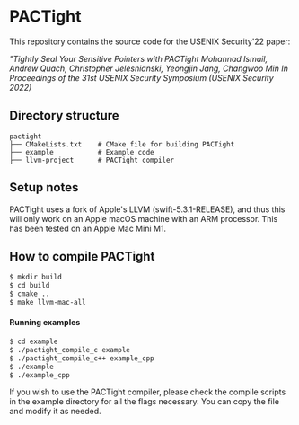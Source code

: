 # PACTight

This repository contains the source code for the USENIX Security'22 paper:

*"Tightly Seal Your Sensitive Pointers with PACTight
Mohannad Ismail, Andrew Quach, Christopher Jelesnianski, Yeongjin Jang, Changwoo Min
In Proceedings of the 31st USENIX Security Symposium (USENIX Security 2022)*

## Directory structure
```{.sh}
pactight
├── CMakeLists.txt    # CMake file for building PACTight
├── example           # Example code
├── llvm-project      # PACTight compiler
```


## Setup notes
PACTight uses a fork of Apple's LLVM (swift-5.3.1-RELEASE), and thus this will only work on an Apple macOS machine with an ARM processor. This has been tested on an Apple Mac Mini M1.

## How to compile PACTight
```bash
$ mkdir build
$ cd build
$ cmake ..
$ make llvm-mac-all
```

#### Running examples
```bash
$ cd example
$ ./pactight_compile_c example
$ ./pactight_compile_c++ example_cpp
$ ./example
$ ./example_cpp
```
If you wish to use the PACTight compiler, please check the compile scripts in the example directory for all the flags necessary. You can copy the file and modify it as needed.
